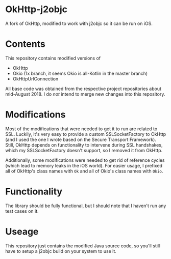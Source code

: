 # OkHttp-j2objc
A fork of OkHttp, modified to work with j2objc so it can be run on iOS.

# Contents
This repository contains modified versions of
 - OkHttp
 - Okio (1x branch, it seems Okio is all-Kotlin in the master branch)
 - OkHttpUrlConnection
 
 All base code was obtained from the respective project repositories about mid-August 2018. I do _not_ intend to merge new changes into this repository.

# Modifications
Most of the modifications that were needed to get it to run are related to SSL. Luckily, it's very easy to provide a custom SSLSocketFactory to OkHttp (and I used the one I wrote based on the Secure Transport Framework). Still, OkHttp depends on functionality to intervene during SSL handshakes, which my SSLSocketFactory doesn't support, so I removed it from OkHttp.

Additionally, some modifications were needed to get rid of reference cycles (which lead to memory leaks in the iOS world). 
For easier usage, I prefixed all of OkHttp's class names with `Ok` and all of Okio's class names with `Okio`.

# Functionality
The library should be fully functional, but I should note that I haven't run any test cases on it.

# Useage
This repository just contains the modified Java source code, so you'll still have to setup a j2objc build on your system to use it.
